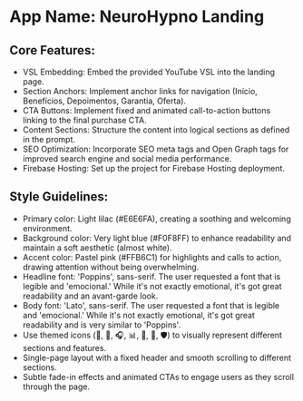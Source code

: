 # **App Name**: NeuroHypno Landing

## Core Features:

- VSL Embedding: Embed the provided YouTube VSL into the landing page.
- Section Anchors: Implement anchor links for navigation (Início, Benefícios, Depoimentos, Garantia, Oferta).
- CTA Buttons: Implement fixed and animated call-to-action buttons linking to the final purchase CTA.
- Content Sections: Structure the content into logical sections as defined in the prompt.
- SEO Optimization: Incorporate SEO meta tags and Open Graph tags for improved search engine and social media performance.
- Firebase Hosting: Set up the project for Firebase Hosting deployment.

## Style Guidelines:

- Primary color: Light lilac (#E6E6FA), creating a soothing and welcoming environment.
- Background color: Very light blue (#F0F8FF) to enhance readability and maintain a soft aesthetic (almost white).
- Accent color: Pastel pink (#FFB6C1) for highlights and calls to action, drawing attention without being overwhelming.
- Headline font: 'Poppins', sans-serif. The user requested a font that is legible and 'emocional.' While it's not exactly emotional, it's got great readability and an avant-garde look.
- Body font: 'Lato', sans-serif. The user requested a font that is legible and 'emocional.' While it's not exactly emotional, it's got great readability and is very similar to 'Poppins'.
- Use themed icons (🧠, 🧩, 🎧, 📊, 💬, 🎁, 🛡️) to visually represent different sections and features.
- Single-page layout with a fixed header and smooth scrolling to different sections.
- Subtle fade-in effects and animated CTAs to engage users as they scroll through the page.